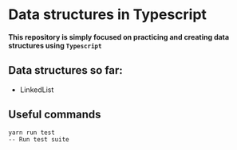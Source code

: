 # Data structures in Typescript
#### This repository is simply focused on practicing and creating data structures using `Typescript`

## Data structures so far:
* LinkedList

## Useful commands
```
yarn run test
-- Run test suite
```
